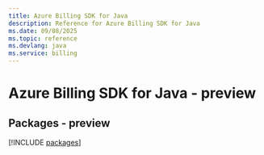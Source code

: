 ```yaml
---
title: Azure Billing SDK for Java
description: Reference for Azure Billing SDK for Java
ms.date: 09/08/2025
ms.topic: reference
ms.devlang: java
ms.service: billing
---
```

# Azure Billing SDK for Java - preview
## Packages - preview
[!INCLUDE [packages](billing-index.md)]